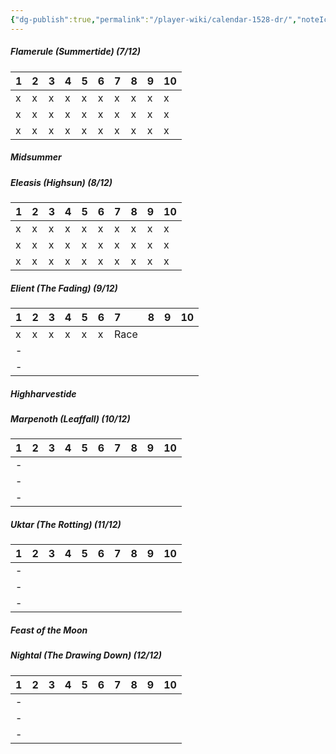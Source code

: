 ```yaml
---
{"dg-publish":true,"permalink":"/player-wiki/calendar-1528-dr/","noteIcon":""}
---
```


##### Flamerule (Summertide) (7/12)

| 1   | 2   | 3   | 4   | 5   | 6   | 7   | 8   | 9   | 10  |
| :-- | :-- | :-- | :-- | :-- | :-- | :-- | :-- | :-- | :-- |
| x   | x   | x   | x   | x   | x   | x   | x   | x   | x   |
| x   | x   | x   | x   | x   | x   | x   | x   | x   | x   |
| x   | x   | x   | x   | x   | x   | x   | x   | x   | x   |
##### *Midsummer*

##### Eleasis (Highsun) (8/12)

| 1   | 2   | 3   | 4   | 5   | 6   | 7   | 8   | 9   | 10  |
| :-- | :-- | :-- | :-- | :-- | :-- | :-- | :-- | :-- | :-- |
| x   | x   | x   | x   | x   | x   | x   | x   | x   | x   |
| x   | x   | x   | x   | x   | x   | x   | x   | x   | x   |
| x   | x   | x   | x   | x   | x   | x   | x   | x   | x   |

##### Elient (The Fading) (9/12)

| 1   | 2   | 3   | 4   | 5   | 6   | 7    | 8   | 9   | 10  |
| :-- | :-- | :-- | :-- | :-- | :-- | :--- | :-- | :-- | :-- |
| x   | x   | x   | x   | x   | x   | Race |     |     |     |
| -   |     |     |     |     |     |      |     |     |     |
| -   |     |     |     |     |     |      |     |     |     |
##### *Highharvestide*

##### Marpenoth (Leaffall) (10/12)

| 1   | 2   | 3   | 4   | 5   | 6   | 7   | 8   | 9   | 10  |
| :-- | :-- | :-- | :-- | :-- | :-- | :-- | :-- | :-- | :-- |
| -   |     |     |     |     |     |     |     |     |     |
| -   |     |     |     |     |     |     |     |     |     |
| -   |     |     |     |     |     |     |     |     |     |
##### Uktar (The Rotting) (11/12)

| 1   | 2   | 3   | 4   | 5   | 6   | 7   | 8   | 9   | 10  |
| :-- | :-- | :-- | :-- | :-- | :-- | :-- | :-- | :-- | :-- |
| -   |     |     |     |     |     |     |     |     |     |
| -   |     |     |     |     |     |     |     |     |     |
| -   |     |     |     |     |     |     |     |     |     |
##### *Feast of the Moon*

##### Nightal (The Drawing Down) (12/12)

| 1   | 2   | 3   | 4   | 5   | 6   | 7   | 8   | 9   | 10  |
| :-- | :-- | :-- | :-- | :-- | :-- | :-- | :-- | :-- | :-- |
| -   |     |     |     |     |     |     |     |     |     |
| -   |     |     |     |     |     |     |     |     |     |
| -   |     |     |     |     |     |     |     |     |     |
